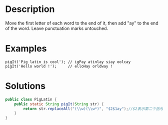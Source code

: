 # Description
Move the first letter of each word to the end of it, then add "ay" to the end of the word. Leave punctuation marks untouched.

# Examples
```
pigIt('Pig latin is cool'); // igPay atinlay siay oolcay
pigIt('Hello world !');     // elloHay orldway !
```

# Solutions
```java
public class PigLatin {
    public static String pigIt(String str) {
        return str.replaceAll("(\\w)(\\w*)", "$2$1ay");//$2表示第二个括号
    }
}
```
